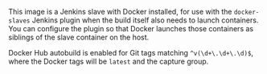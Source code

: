 
This image is a Jenkins slave with Docker installed, for use with the
`docker-slaves` Jenkins plugin when the build itself also needs to launch
containers. You can configure the plugin so that Docker launches those
containers as siblings of the slave container on the host.

Docker Hub autobuild is enabled for Git tags matching `^v(\d+\.\d+\.\d)$`,
where the Docker tags will be `latest` and the capture group.
